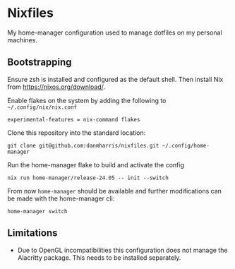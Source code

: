 # Nixfiles

My home-manager configuration used to manage dotfiles on my personal machines.

## Bootstrapping

Ensure zsh is installed and configured as the default shell. Then install Nix
from https://nixos.org/download/.

Enable flakes on the system by adding the following to `~/.config/nix/nix.conf`

```
experimental-features = nix-command flakes
```

Clone this repository into the standard location:

```
git clone git@github.com:danmharris/nixfiles.git ~/.config/home-manager
```

Run the home-manager flake to build and activate the config

```
nix run home-manager/release-24.05 -- init --switch
```

From now `home-manager` should be available and further modifications can be
made with the home-manager cli:

```
home-manager switch
```

## Limitations

* Due to OpenGL incompatibilities this configuration does not manage the Alacritty
package. This needs to be installed separately.
